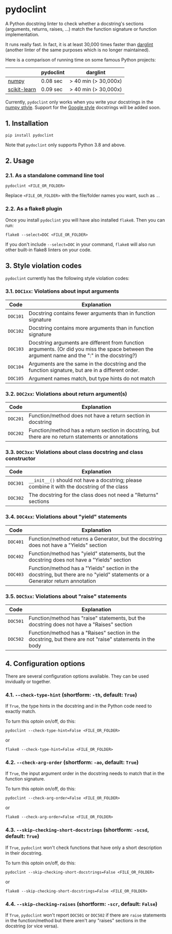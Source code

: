 # pydoclint

A Python docstring linter to check whether a docstring's sections (arguments, returns, raises, ...) match the function signature or function implementation.

It runs really fast. In fact, it is at least 30,000 times faster than [darglint](https://github.com/terrencepreilly/darglint) (another linter of the same purposes which is no longer maintained).

Here is a comparison of running time on some famous Python projects:

|                                                              | pydoclint | darglint             |
| ------------------------------------------------------------ | --------- | -------------------- |
| [numpy](https://github.com/numpy/numpy)                      | 0.08 sec  | > 40 min (> 30,000x) |
| [scikit-learn](https://github.com/scikit-learn/scikit-learn) | 0.09 sec  | > 40 min (> 30,000x) |

Currently, `pydoclint` only works when you write your docstrings in the [numpy stlyle](https://numpydoc.readthedocs.io/en/latest/format.html). Support for the [Google style](https://www.sphinx-doc.org/en/master/usage/extensions/example_google.html) docstrings will be added soon.

## 1. Installation

```
pip install pydoclint
```

Note that `pydoclint` only supports Python 3.8 and above.

## 2. Usage

### 2.1. As a standalone command line tool

```
pydoclint <FILE_OR_FOLDER>
```

Replace `<FILE_OR_FOLDER>` with the file/folder names you want, such as `.`.

### 2.2. As a flake8 plugin

Once you install `pydoclint` you will have also installed `flake8`. Then you can run:

```
flake8 --select=DOC <FILE_OR_FOLDER>
```

If you don't include `--select=DOC` in your command, `flake8` will also run other built-in flake8 linters on your code.

## 3. Style violation codes

`pydoclint` currently has the following style violation codes:

### 3.1. `DOC1xx`: Violations about input arguments

| Code     | Explanation                                                                                                                                    |
| -------- | ---------------------------------------------------------------------------------------------------------------------------------------------- |
| `DOC101` | Docstring contains fewer arguments than in function signature                                                                                  |
| `DOC102` | Docstring contains more arguments than in function signature                                                                                   |
| `DOC103` | Docstring arguments are different from function arguments. (Or did you miss the space between the argument name and the ":" in the docstring?) |
| `DOC104` | Arguments are the same in the docstring and the function signature, but are in a different order.                                              |
| `DOC105` | Argument names match, but type hints do not match                                                                                              |

### 3.2. `DOC2xx`: Violations about return argument(s)

| Code     | Explanation                                                                                          |
| -------- | ---------------------------------------------------------------------------------------------------- |
| `DOC201` | Function/method does not have a return section in docstring                                          |
| `DOC202` | Function/method has a return section in docstring, but there are no return statements or annotations |

### 3.3. `DOC3xx`: Violations about class docstring and class constructor

| Code     | Explanation                                                                                 |
| -------- | ------------------------------------------------------------------------------------------- |
| `DOC301` | `__init__()` should not have a docstring; please combine it with the docstring of the class |
| `DOC302` | The docstring for the class does not need a "Returns" sections                              |

### 3.4. `DOC4xx`: Violations about "yield" statements

| Code     | Explanation                                                                                                                   |
| -------- | ----------------------------------------------------------------------------------------------------------------------------- |
| `DOC401` | Function/method returns a Generator, but the docstring does not have a "Yields" section                                       |
| `DOC402` | Function/method has "yield" statements, but the docstring does not have a "Yields" section                                    |
| `DOC403` | Function/method has a "Yields" section in the docstring, but there are no "yield" statements or a Generator return annotation |

### 3.5. `DOC5xx`: Violations about "raise" statements

| Code     | Explanation                                                                                               |
| -------- | --------------------------------------------------------------------------------------------------------- |
| `DOC501` | Function/method has "raise" statements, but the docstring does not have a "Raises" section                |
| `DOC502` | Function/method has a "Raises" section in the docstring, but there are not "raise" statements in the body |

## 4. Configuration options

There are several configuration options available. They can be used invidually or together.

### 4.1. `--check-type-hint` (shortform: `-th`, default: `True`)

If `True`, the type hints in the docstring and in the Python code need to exactly match.

To turn this optoin on/off, do this:

```
pydoclint --check-type-hint=False <FILE_OR_FOLDER>
```

or

```
flake8 --check-type-hint=False <FILE_OR_FOLDER>
```

### 4.2. `--check-arg-order` (shortform: `-ao`, default: `True`)

If `True`, the input argument order in the docstring needs to match that in the function signature.

To turn this optoin on/off, do this:

```
pydoclint --check-arg-order=False <FILE_OR_FOLDER>
```

or

```
flake8 --check-arg-order=False <FILE_OR_FOLDER>
```

### 4.3. `--skip-checking-short-docstrings` (shortform: `-scsd`, default: `True`)

If `True`, `pydoclint` won't check functions that have only a short description in their docstring.

To turn this optoin on/off, do this:

```
pydoclint --skip-checking-short-docstrings=False <FILE_OR_FOLDER>
```

or

```
flake8 --skip-checking-short-docstrings=False <FILE_OR_FOLDER>
```

### 4.4. `--skip-checking-raises` (shortform: `-scr`, default: `False`)

If `True`, `pydoclint` won't report `DOC501` or `DOC502` if there are `raise` statements in the function/method but there aren't any "raises" sections in the docstring (or vice versa).
